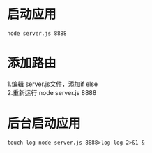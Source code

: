 # 启动应用
```
node server.js 8888
```
# 添加路由
1.编辑 server.js文件，添加if else  
2.重新运行 node server.js 8888

# 后台启动应用
```
touch log node server.js 8888>log log 2>&1 &
```
